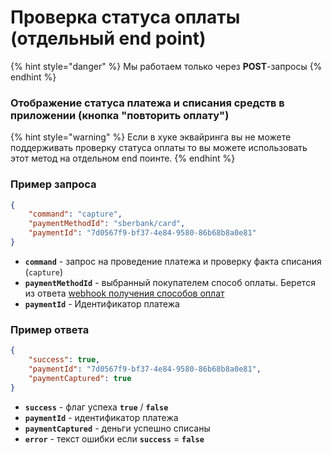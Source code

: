 # Проверка статуса оплаты (отдельный end point)

{% hint style="danger" %}
Мы работаем только через **POST**-запросы
{% endhint %}

### Отображение статуса платежа и списания средств в приложении (кнопка "повторить оплату")

{% hint style="warning" %}
Если в хуке эквайринга вы не можете поддерживать проверку статуса оплаты то вы можете использовать этот метод на отдельном end поинте.
{% endhint %}

### **Пример запроса**

```json
{
    "command": "capture",
    "paymentMethodId": "sberbank/card",
    "paymentId": "7d0567f9-bf37-4e84-9580-86b68b8a0e81"
}
```

* **`command`** - запрос на проведение платежа и проверку факта списания (`capture`)
* **`paymentMethodId`** - выбранный покупателем способ оплаты. Берется из ответа [webhook получения способов оплат](../../../osnovnye-integracii/oplaty.md)
* **`paymentId`** - Идентификатор платежа

### **Пример ответа**

```json
{
    "success": true,
    "paymentId": "7d0567f9-bf37-4e84-9580-86b68b8a0e81",
    "paymentCaptured": true
}
```

* **`success`** - флаг успеха **`true`** / **`false`**
* **`paymentId`** - идентификатор платежа
* **`paymentCaptured`** - деньги успешно списаны
* **`error`** - текст ошибки если **`success`** = **`false`**
